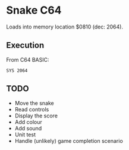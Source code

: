 # Snake C64

Loads into memory location $0810 (dec: 2064).

## Execution
From C64 BASIC:
```basic
SYS 2064
```

## TODO
- Move the snake
- Read controls
- Display the score
- Add colour
- Add sound
- Unit test
- Handle (unlikely) game completion scenario
